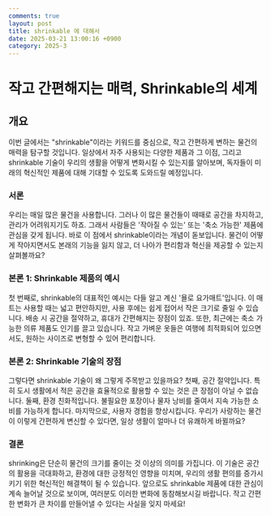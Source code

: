 ```yaml
---
comments: true
layout: post
title: shrinkable 에 대해서
date: 2025-03-21 13:00:16 +0900
category: 2025-3
---
```


# 작고 간편해지는 매력, Shrinkable의 세계

## 개요
이번 글에서는 "shrinkable"이라는 키워드를 중심으로, 작고 간편하게 변하는 물건의 매력을 탐구할 것입니다. 일상에서 자주 사용되는 다양한 제품과 그 이점, 그리고 shrinkable 기술이 우리의 생활을 어떻게 변화시킬 수 있는지를 알아보며, 독자들이 미래의 혁신적인 제품에 대해 기대할 수 있도록 도와드릴 예정입니다.

### 서론
우리는 매일 많은 물건을 사용합니다. 그러나 이 많은 물건들이 때때로 공간을 차지하고, 관리가 어려워지기도 하죠. 그래서 사람들은 '작아질 수 있는' 또는 '축소 가능한' 제품에 관심을 갖게 됩니다. 바로 이 점에서 shrinkable이라는 개념이 돋보입니다. 물건이 어떻게 작아지면서도 본래의 기능을 잃지 않고, 더 나아가 편리함과 혁신을 제공할 수 있는지 살펴볼까요?

### 본론 1: Shrinkable 제품의 예시
첫 번째로, shrinkable의 대표적인 예시는 다들 알고 계신 '욜로 요가매트'입니다. 이 매트는 사용할 때는 넓고 편안하지만, 사용 후에는 쉽게 접어서 작은 크기로 줄일 수 있습니다. 배송 시 공간을 절약하고, 휴대가 간편해지는 장점이 있죠. 또한, 최근에는 축소 가능한 의류 제품도 인기를 끌고 있습니다. 작고 가벼운 옷들은 여행에 최적화되어 있으면서도, 원하는 사이즈로 변형할 수 있어 편리합니다.

### 본론 2: Shrinkable 기술의 장점
그렇다면 shrinkable 기술이 왜 그렇게 주목받고 있을까요? 첫째, 공간 절약입니다. 특히 도시 생활에서 적은 공간을 효율적으로 활용할 수 있는 것은 큰 장점이 아닐 수 없습니다. 둘째, 환경 친화적입니다. 불필요한 포장이나 물자 낭비를 줄여서 지속 가능한 소비를 가능하게 합니다. 마지막으로, 사용자 경험을 향상시킵니다. 우리가 사랑하는 물건이 이렇게 간편하게 변신할 수 있다면, 일상 생활이 얼마나 더 유쾌하게 바뀔까요?

### 결론
shrinking은 단순히 물건의 크기를 줄이는 것 이상의 의미를 가집니다. 이 기술은 공간의 활용을 극대화하고, 환경에 대한 긍정적인 영향을 미치며, 우리의 생활 편의를 증가시키기 위한 혁신적인 해결책이 될 수 있습니다. 앞으로도 shrinkable 제품에 대한 관심이 계속 늘어날 것으로 보이며, 여러분도 이러한 변화에 동참해보시길 바랍니다. 작고 간편한 변화가 큰 차이를 만들어낼 수 있다는 사실을 잊지 마세요!